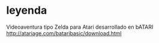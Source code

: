 # leyenda
Videoaventura tipo Zelda para Atari desarrollado en bATARI http://atariage.com/bataribasic/download.html
